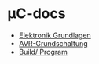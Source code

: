 µC-docs
=======

* [Elektronik Grundlagen](elektronik-grundlagen.md)
* [AVR-Grundschaltung](avr-grundschaltung.md)
* [Build/ Program](build-program.md)

